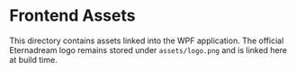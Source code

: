 # Frontend Assets

This directory contains assets linked into the WPF application. The official Eternadream logo remains stored under `assets/logo.png` and is linked here at build time.
